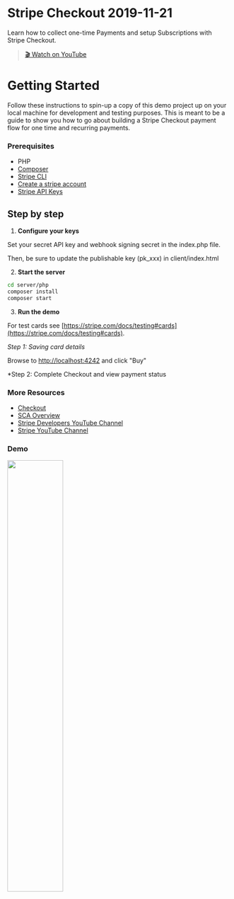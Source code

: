 # Stripe Checkout 2019-11-21

Learn how to collect one-time Payments and setup Subscriptions with Stripe
Checkout.

> [🎬 Watch on YouTube](https://www.youtube.com/watch?v=VQ5jccnZ2Ow&list=PLy1nL-pvL2M6IYfRCmhOPcyC70zJqFoCs&index=2&t=0s)

# Getting Started

Follow these instructions to spin-up a copy of this demo project up on your
local machine for development and testing purposes. This is meant to be a guide
to show you how to go about building a Stripe Checkout payment flow for one time
and recurring payments.


### Prerequisites
* PHP
* [Composer](https://getcomposer.org/doc/00-intro.md#installation-linux-unix-macos)
* [Stripe CLI](https://github.com/stripe/stripe-cli/)
* [Create a stripe account](https://dashboard.stripe.com/register)
* [Stripe API Keys](https://stripe.com/docs/keys)

## Step by step

1. **Configure your keys**

Set your secret API key and webhook signing secret in the index.php file.

Then, be sure to update the publishable key (pk_xxx) in client/index.html

2. **Start the server**

```sh
cd server/php
composer install
composer start
```

3. **Run the demo**

For test cards see [https://stripe.com/docs/testing#cards](https://stripe.com/docs/testing#cards).

*Step 1: Saving card details*

Browse to [http://localhost:4242](http://localhost:4242) and click "Buy"

*Step 2: Complete Checkout and view payment status

### More Resources
* [Checkout](https://stripe.com/docs/checkout)
* [SCA Overview](https://stripe.com/docs/strong-customer-authentication)
* [Stripe Developers YouTube Channel](https://www.youtube.com/channel/UCd1HAa7hlN5SCQjgCcGnsxw)
* [Stripe YouTube Channel](https://www.youtube.com/channel/UCM1guA1E-RHLO2OyfQPOkEQ)

### Demo

<img src="./demo.gif" width="50%">
